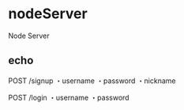 # nodeServer
Node Server

## echo
POST ​/signup
・username
・password
・nickname

POST ​/login
・username
・password

